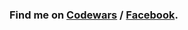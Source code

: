 ### Find me on [Codewars](https://www.codewars.com/users/Takao21) / [Facebook](https://www.facebook.com/joichiro.takao/).
